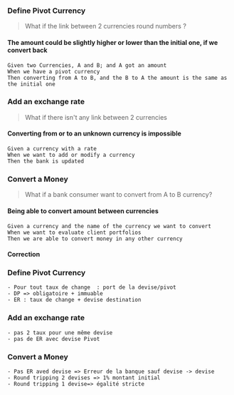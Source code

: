 ### Define Pivot Currency
> What if the link between 2 currencies round numbers ?
#### The amount could be slightly higher or lower than the initial one, if we convert back
```gherkin
Given two Currencies, A and B; and A got an amount
When we have a pivot currency
Then converting from A to B, and the B to A the amount is the same as the initial one
```
### Add an exchange rate
> What if there isn't any link between 2 currencies
#### Converting from or to an unknown currency is impossible
```gherkin
Given a currency with a rate
When we want to add or modify a currency
Then the bank is updated
```
### Convert a Money
> What if a bank consumer want to convert from A to B currency?
#### Being able to convert amount between currencies
```gherkin
Given a currency and the name of the currency we want to convert
When we want to evaluate client portfolios
Then we are able to convert money in any other currency
```


#### Correction
### Define Pivot Currency
```gherkin
- Pour tout taux de change  : port de la devise/pivot
- DP => obligatoire + immuable
- ER : taux de change + devise destination
```

### Add an exchange rate
```gherkin
- pas 2 taux pour une même devise
- pas de ER avec devise Pivot
```

### Convert a Money
```gherkin
- Pas ER aved devise => Erreur de la banque sauf devise -> devise
- Round tripping 2 devises => 1% montant initial
- Round tripping 1 devise=> égalité stricte
```